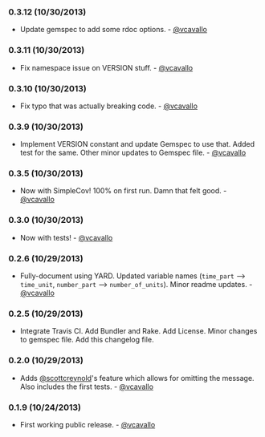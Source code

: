 ### 0.3.12 (10/30/2013)

- Update gemspec to add some rdoc options. - [@vcavallo](http://github.com/vcavallo)

### 0.3.11 (10/30/2013)

- Fix namespace issue on VERSION stuff. - [@vcavallo](http://github.com/vcavallo)

### 0.3.10 (10/30/2013)

- Fix typo that was actually breaking code. - [@vcavallo](http://github.com/vcavallo)

### 0.3.9 (10/30/2013)

- Implement VERSION constant and update Gemspec to use that. Added test for the same. Other minor updates to Gemspec file. - [@vcavallo](http://github.com/vcavallo)

### 0.3.5 (10/30/2013)

- Now with SimpleCov! 100% on first run. Damn that felt good. - [@vcavallo](http://github.com/vcavallo)

### 0.3.0 (10/30/2013)

- Now with tests! - [@vcavallo](http://github.com/vcavallo)

### 0.2.6 (10/29/2013)

- Fully-document using YARD. Updated variable names (`time_part` --> `time_unit`, `number_part` --> `number_of_units`). Minor readme updates. - [@vcavallo](http://github.com/vcavallo)

### 0.2.5 (10/29/2013)
 
* Integrate Travis CI. Add Bundler and Rake. Add License. Minor changes to gemspec file. Add this changelog file.

### 0.2.0 (10/29/2013)

- Adds [@scottcreynold](https://github.com/scottcreynolds)'s feature which allows for omitting the message. Also includes the first tests. - [@vcavallo](http://github.com/vcavallo)

### 0.1.9 (10/24/2013)

- First working public release. - [@vcavallo](http://github.com/vcavallo)
